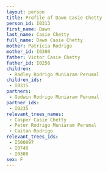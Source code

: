 ```yaml
---
layout: person
title: Profile of Dawn Casie Chetty
person_id: I0313
first_name: Dawn
last_name: Casie Chetty
full_name: Dawn Casie Chetty
mother: Patricia Rodrigo
mother_id: I0300
father: Victor Casie Chetty
father_id: I0256
children:
 - Radley Rodrigo Muniaram Perumal
children_ids:
 - I0315
partners:
 - Godwin Rodrigo Muniaram Perumal
partner_ids:
 - I0235
relevant_trees_names:
 - Casper Casie Chetty
 - Peter Rodrigo Muniaram Perumal
 - Caitan Rodrigo
relevant_trees_ids:
 - I500097
 - I0740
 - I0308
sex: F
---
```


